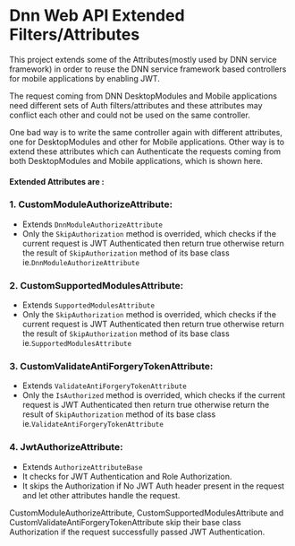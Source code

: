 # Dnn Web API Extended Filters/Attributes
This project extends some of the Attributes(mostly used by DNN service framework)  in order to reuse the DNN service framework based controllers for mobile applications by enabling JWT.

The request coming from DNN DesktopModules and Mobile applications need different sets of Auth filters/attributes and these attributes may conflict each other and could not be used on the same controller.

One bad way is to write the same controller again with different attributes, one for DesktopModules and other for Mobile applications.
Other way is to extend these attributes which can Authenticate the requests coming from both DesktopModules and Mobile applications, which is shown here.

#### Extended Attributes are : 

### 1. CustomModuleAuthorizeAttribute:
- Extends `DnnModuleAuthorizeAttribute`   
- Only the `SkipAuthorization` method is overrided, 
    which checks if the current request is JWT Authenticated then return true
    otherwise return the result of `SkipAuthorization` method of its base class ie.`DnnModuleAuthorizeAttribute`
### 2. CustomSupportedModulesAttribute:
- Extends `SupportedModulesAttribute`   
- Only the `SkipAuthorization` method is overrided, 
    which checks if the current request is JWT Authenticated then return true
    otherwise return the result of `SkipAuthorization` method of its base class     ie.`SupportedModulesAttribute`
### 3. CustomValidateAntiForgeryTokenAttribute:
- Extends `ValidateAntiForgeryTokenAttribute`   
- Only the `IsAuthorized` method is overrided, 
    which checks if the current request is JWT Authenticated then return true
    otherwise return the result of `SkipAuthorization` method of its base class     ie.`ValidateAntiForgeryTokenAttribute`
### 4. JwtAuthorizeAttribute:
- Extends `AuthorizeAttributeBase`
- It checks for JWT Authentication and Role Authorization.
- It skips the Authorization if No JWT Auth header present in the request and let other attributes handle the request.
    
CustomModuleAuthorizeAttribute, CustomSupportedModulesAttribute and CustomValidateAntiForgeryTokenAttribute skip their base class Authorization if the request successfully passed JWT Authentication.

